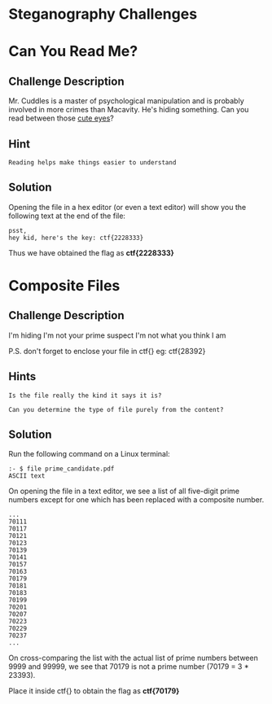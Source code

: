 # Steganography Challenges
# Can You Read Me?
Challenge Description
------
Mr. Cuddles is a master of psychological manipulation and is probably involved in more crimes than Macavity.
He's hiding something.
Can you read between those [cute eyes](https://github.com/hat-im/ISFCR-Stegano-Writeups/blob/master/Can%20You%20Read%20Me/mr_cuddles.jpg)?

Hint
------
```
Reading helps make things easier to understand
```

Solution
------
Opening the file in a hex editor (or even a text editor) will show you the following text at the end of the file:
```
psst,
hey kid, here's the key: ctf{2228333}
```

Thus we have obtained the flag as **ctf{2228333}**

# Composite Files
Challenge Description
------
I'm hiding
I'm not your prime suspect
I'm not what you think I am

P.S. don't forget to enclose your file in ctf{}
eg: ctf{28392}

Hints
------
```
Is the file really the kind it says it is?
```
```
Can you determine the type of file purely from the content?
```

Solution
------
Run the following command on a Linux terminal:
```
:- $ file prime_candidate.pdf
ASCII text
```

On opening the file in a text editor, we see a list of all five-digit prime numbers except for one which has been replaced with a composite number.
```
...
70111
70117
70121
70123
70139
70141
70157
70163
70179
70181
70183
70199
70201
70207
70223
70229
70237
...
```
On cross-comparing the list with the actual list of prime numbers between 9999 and 99999, we see that 70179 is not a prime number (70179 = 3 * 23393).

Place it inside ctf{} to obtain the flag as **ctf{70179}**


